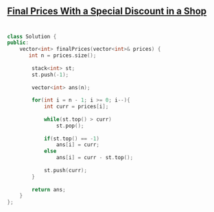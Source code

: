 ## [Final Prices With a Special Discount in a Shop](https://leetcode.com/problems/final-prices-with-a-special-discount-in-a-shop/) 

#

```cpp
class Solution {
public:
    vector<int> finalPrices(vector<int>& prices) {
       int n = prices.size();
        
        stack<int> st;
        st.push(-1);
        
        vector<int> ans(n);
        
        for(int i = n - 1; i >= 0; i--){
            int curr = prices[i];
            
            while(st.top() > curr)
                st.pop();
            
            if(st.top() == -1)
                ans[i] = curr;
            else 
                ans[i] = curr - st.top();
            
            st.push(curr);
        }
        
        return ans;
    }
};

```